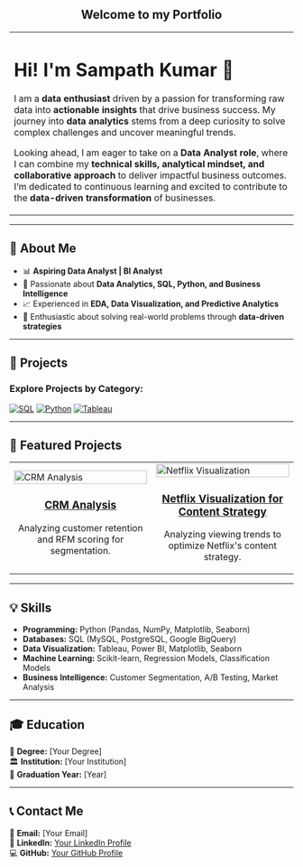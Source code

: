 <div align="center">
  <h2>Welcome to my Portfolio</h2>
</div>

<table>
  <tr>
    <td width="100%">
      <h1>Hi! I'm Sampath Kumar 👋</h1>
      <p>
        I am a <strong>data enthusiast</strong> driven by a passion for transforming raw data into <strong>actionable insights</strong> 
        that drive business success. My journey into <strong>data analytics</strong> stems from a deep curiosity to solve 
        complex challenges and uncover meaningful trends.
      </p>
      <p>
        Looking ahead, I am eager to take on a <strong>Data Analyst role</strong>, where I can combine my 
        <strong>technical skills, analytical mindset, and collaborative approach</strong> to deliver impactful 
        business outcomes. I’m dedicated to continuous learning and excited to contribute to the 
        <strong>data-driven transformation</strong> of businesses.
      </p>
    </td>
  </tr>
</table>

---

## 🔹 **About Me**
- 📊 **Aspiring Data Analyst | BI Analyst**
- 🚀 Passionate about **Data Analytics, SQL, Python, and Business Intelligence**
- 📈 Experienced in **EDA, Data Visualization, and Predictive Analytics**
- 🌟 Enthusiastic about solving real-world problems through **data-driven strategies**

---

## 📌 **Projects**
### Explore Projects by Category:
[![SQL](https://img.shields.io/badge/SQL-Projects-blue?style=for-the-badge)](#sql-projects)
[![Python](https://img.shields.io/badge/Python-Projects-yellow?style=for-the-badge)](#python-projects)
[![Tableau](https://img.shields.io/badge/Tableau-Projects-orange?style=for-the-badge)](#tableau-projects)

---

## 🔹 **Featured Projects**
<div align="center">
  
<table>
  <tr>
    <td width="50%">
      <img src="https://via.placeholder.com/600x300" alt="CRM Analysis" width="100%">
      <h3 align="center">
        <a href="https://github.com/yourusername/crm-analysis">CRM Analysis</a>
      </h3>
      <p align="center">Analyzing customer retention and RFM scoring for segmentation.</p>
    </td>
    <td width="50%">
      <img src="https://via.placeholder.com/600x300" alt="Netflix Visualization" width="100%">
      <h3 align="center">
        <a href="https://github.com/yourusername/netflix-visualization">Netflix Visualization for Content Strategy</a>
      </h3>
      <p align="center">Analyzing viewing trends to optimize Netflix's content strategy.</p>
    </td>
  </tr>
</table>

</div>

---

## 💡 **Skills**
- **Programming:** Python (Pandas, NumPy, Matplotlib, Seaborn)
- **Databases:** SQL (MySQL, PostgreSQL, Google BigQuery)
- **Data Visualization:** Tableau, Power BI, Matplotlib, Seaborn
- **Machine Learning:** Scikit-learn, Regression Models, Classification Models
- **Business Intelligence:** Customer Segmentation, A/B Testing, Market Analysis

---

## 🎓 **Education**
📖 **Degree:** [Your Degree]  
🏛️ **Institution:** [Your Institution]  
📆 **Graduation Year:** [Year]  

---

## 📞 **Contact Me**
📩 **Email:** [Your Email]  
🔗 **LinkedIn:** [Your LinkedIn Profile](https://www.linkedin.com/in/sampath-kumar/)  
💻 **GitHub:** [Your GitHub Profile](https://github.com/yourusername)  
